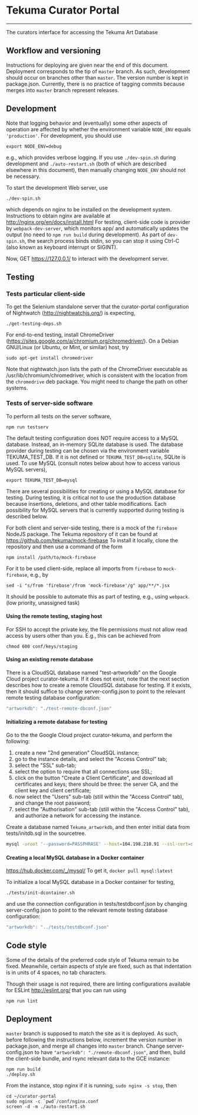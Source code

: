 # Tekuma Curator Portal
--------------------------
The curators interface for accessing the Tekuma Art Database

## Workflow and versioning

Instructions for deploying are given near the end of this document. Deployment
corresponds to the tip of `master` branch. As such, development should occur on
branches other than `master`. The version number is kept in package.json.
Currently, there is no practice of tagging commits because merges into `master`
branch represent releases.


## Development

Note that logging behavior and (eventually) some other aspects of operation are
affected by whether the environment variable `NODE_ENV` equals `'production'`.
For development, you should use

    export NODE_ENV=debug

e.g., which provides verbose logging. If you use `./dev-spin.sh` during
development and `./auto-restart.sh` (both of which are described elsewhere in
this document), then manually changing `NODE_ENV` should not be necessary.

To start the development Web server, use

    ./dev-spin.sh

which depends on nginx to be installed on the development system. Instructions
to obtain nginx are available at http://nginx.org/en/docs/install.html
For testing, client-side code is provider by `webpack-dev-server`, which
monitors app/ and automatically updates the output (no need to `npm run build`
during development). As part of `dev-spin.sh`, the search process binds stdin,
so you can stop it using Ctrl-C (also known as keyboard interrupt or SIGINT).

Now, GET https://127.0.0.1/ to interact with the development server.


## Testing


### Tests particular client-side

To get the Selenium standalone server that the curator-portal configuration of
Nightwatch (http://nightwatchjs.org/) is expecting,

    ./get-testing-deps.sh

For end-to-end testing, install ChromeDriver
(https://sites.google.com/a/chromium.org/chromedriver/).
On a Debian GNU/Linux (or Ubuntu, or Mint, or similar) host, try

    sudo apt-get install chromedriver

Note that nightwatch.json lists the path of the ChromeDriver executable as
/usr/lib/chromium/chromedriver, which is consistent with the location from the
`chromedrive` deb package. You might need to change the path on other systems.


### Tests of server-side software

To perform all tests on the server software,

    npm run testserv

The default testing configuration does NOT require access to a MySQL
database. Instead, an in-memory SQLite database is used. The database provider
during testing can be chosen via the environment variable TEKUMA_TEST_DB. If it
is not defined or `TEKUMA_TEST_DB=sqlite`, SQLite is used. To use MySQL (consult
notes below about how to access various MySQL servers),

    export TEKUMA_TEST_DB=mysql

There are several possibilities for creating or using a MySQL database for
testing.  During testing, it is critical not to use the production database
because insertions, deletions, and other table modifications. Each possibility
for MySQL servers that is currently supported during testing is described below.

For both client and server-side testing, there is a mock of the `firebase`
NodeJS package. The Tekuma repository of it can be found at
https://github.com/tekuma/mock-firebase
To install it locally, clone the repository and then use a command of the form

    npm install /path/to/mock-firebase

For it to be used client-side, replace all imports from `firebase` to
`mock-firebase`, e.g., by

    sed -i "s/from 'firebase'/from 'mock-firebase'/g" app/**/*.jsx

It should be possible to automate this as part of testing, e.g., using
`webpack`. (low priority, unassigned task)

#### Using the remote testing, staging host

For SSH to accept the private key, the file permissions must not allow read
access by users other than you. E.g., this can be achieved from

    chmod 600 conf/keys/staging

#### Using an existing remote database

There is a CloudSQL database named "test-artworkdb" on the Google Cloud project
curator-tekuma. If it does not exist, note that the next section describes how
to create a remote CloudSQL database for testing. If it exists, then it should
suffice to change server-config.json to point to the relevant remote testing
database configuration:
```js
"artworkdb": "./test-remote-dbconf.json"
```

#### Initializing a remote database for testing

Go to the the Google Cloud project curator-tekuma, and perform the following:
1. create a new "2nd generation" CloudSQL instance;
2. go to the instance details, and select the "Access Control" tab;
3. select the "SSL" sub-tab;
4. select the option to require that all connections use SSL;
5. click on the button "Create a Client Certificate", and download all
   certificates and keys; there should be three: the server CA, and the client
   key and client certificate;
6. now select the "Users" sub-tab (still within the "Access Control" tab),
   and change the root password;
7. select the "Authorisation" sub-tab (still within the "Access Control" tab),
   and authorize a network for accessing the instance.

Create a database named `Tekuma_artworkdb`, and then enter initial data from
tests/initdb.sql in the sourcetree.
```sh
mysql -uroot '--password=PASSPHRASE' --host=104.198.210.91 --ssl-cert=serv/cert/test-sql-client-cert.pem --ssl-key=serv/cert/test-sql-client-key.pem --ssl-ca=serv/cert/test-sql-server-ca.pem < conf/initdb.sql
```

#### Creating a local MySQL database in a Docker container

https://hub.docker.com/_/mysql/
To get it, `docker pull mysql:latest`

To initialize a local MySQL database in a Docker container for testing,

    ./tests/init-dcontainer.sh

and use the connection configuration in tests/testdbconf.json by changing
server-config.json to point to the relevant remote testing database
configuration:
```js
"artworkdb": "../tests/testdbconf.json"
```


## Code style

Some of the details of the preferred code style of Tekuma remain to be fixed.
Meanwhile, certain aspects of style are fixed, such as that indentation is in
units of 4 spaces, no tab characters.

Though their usage is not required, there are linting configurations available
for ESLint <http://eslint.org/> that you can run using

    npm run lint


## Deployment

`master` branch is supposed to match the site as it is deployed. As such, before
following the instructions below, increment the version number in package.json,
and merge all changes into `master` branch.  Change server-config.json to have
`"artworkdb": "./remote-dbconf.json"`, and then, build the client-side bundle,
and rsync relevant data to the GCE instance:

    npm run build
    ./deploy.sh

From the instance, stop nginx if it is running, `sudo nginx -s stop`, then

    cd ~/curator-portal
    sudo nginx -c `pwd`/conf/nginx.conf
    screen -d -m ./auto-restart.sh
